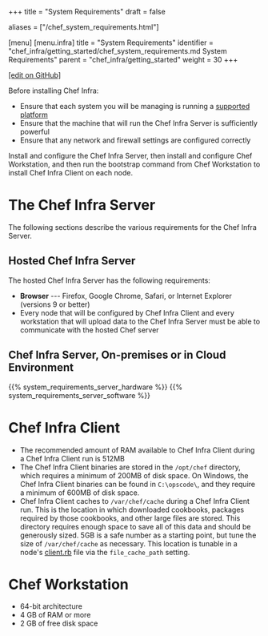 +++
title = "System Requirements"
draft = false

aliases = ["/chef_system_requirements.html"]

[menu]
  [menu.infra]
    title = "System Requirements"
    identifier = "chef_infra/getting_started/chef_system_requirements.md System Requirements"
    parent = "chef_infra/getting_started"
    weight = 30
+++    

[\[edit on GitHub\]](https://github.com/chef/chef-web-docs/blob/master/content/chef_system_requirements.md)

Before installing Chef Infra:

-   Ensure that each system you will be managing is running a [supported
    platform](/platforms/)
-   Ensure that the machine that will run the Chef Infra Server is
    sufficiently powerful
-   Ensure that any network and firewall settings are configured
    correctly

Install and configure the Chef Infra Server, then install and configure
Chef Workstation, and then run the bootstrap command from Chef
Workstation to install Chef Infra Client on each node.

The Chef Infra Server
=====================

The following sections describe the various requirements for the Chef
Infra Server.

Hosted Chef Infra Server
------------------------

The hosted Chef Infra Server has the following requirements:

-   **Browser** --- Firefox, Google Chrome, Safari, or Internet Explorer
    (versions 9 or better)
-   Every node that will be configured by Chef Infra Client and every
    workstation that will upload data to the Chef Infra Server must be
    able to communicate with the hosted Chef server

Chef Infra Server, On-premises or in Cloud Environment
------------------------------------------------------

{{% system_requirements_server_hardware %}} {{% system_requirements_server_software %}}

Chef Infra Client
=================

-   The recommended amount of RAM available to Chef Infra Client during
    a Chef Infra Client run is 512MB
-   The Chef Infra Client binaries are stored in the `/opt/chef`
    directory, which requires a minimum of 200MB of disk space. On
    Windows, the Chef Infra Client binaries can be found in
    `C:\opscode\`, and they require a minimum of 600MB of disk space.
-   Chef Infra Client caches to `/var/chef/cache` during a Chef Infra
    Client run. This is the location in which downloaded cookbooks,
    packages required by those cookbooks, and other large files are
    stored. This directory requires enough space to save all of this
    data and should be generously sized. 5GB is a safe number as a
    starting point, but tune the size of `/var/chef/cache` as necessary.
    This location is tunable in a node's
    [client.rb](/config_rb_client/) file via the
    `file_cache_path` setting.

Chef Workstation
================

-   64-bit architecture
-   4 GB of RAM or more
-   2 GB of free disk space
